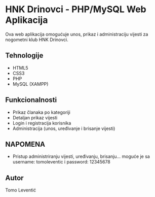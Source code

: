# HNK Drinovci - PHP/MySQL Web Aplikacija

Ova web aplikacija omogućuje unos, prikaz i administraciju vijesti za nogometni klub HNK Drinovci.

## Tehnologije
- HTML5
- CSS3
- PHP
- MySQL (XAMPP)

## Funkcionalnosti
- Prikaz članaka po kategoriji
- Detaljan prikaz vijesti
- Login i registracija korisnika
- Administracija (unos, uređivanje i brisanje vijesti)

## NAPOMENA
- Pristup administriranju vijesti, uređivanju, brisanju... moguće je sa username: tomoleventic i password: 12345678

## Autor
Tomo Leventić